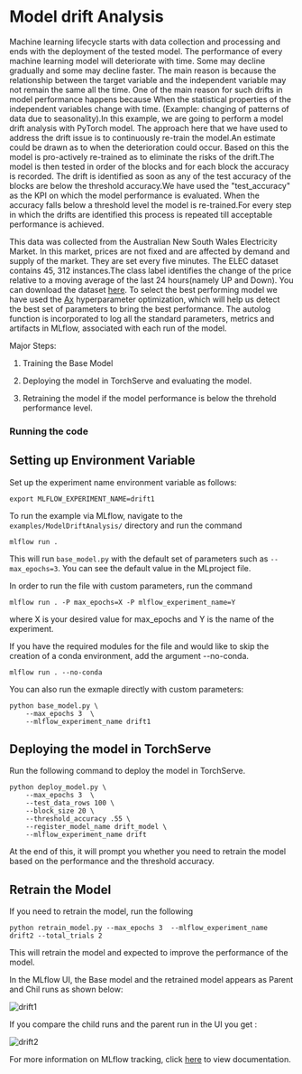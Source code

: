 # Model drift Analysis

Machine learning lifecycle starts with data collection and processing and ends with the deployment of the tested model.
The performance of every machine learning model will deteriorate with time. Some may decline gradually and some may decline faster. 
The main reason is because the relationship between the target variable and the independent variable may not remain the same all the time. 
One of the main reason for such drifts in model performance happens because When the statistical properties of the independent variables change with time. 
(Example: changing of patterns of data due to seasonality).In this example, we are going to perform a model drift analysis with PyTorch model. 
The approach here that we have used to address the drift issue is to continuously re-train the model.An estimate could be drawn as to when the deterioration could occur. 
Based on this the model is pro-actively re-trained as to eliminate the risks of the drift.The model is then tested in order of the blocks and for each block the accuracy is recorded.
The drift is identified as soon as any of the test accuracy of the blocks are below the threshold accuracy.We have used the "test_accuracy" as the KPI on which the model performance is evaluated. 
When the accuracy falls below a threshold level the model is re-trained.For every step in which the drifts are identified this process is repeated till acceptable performance is achieved.

This data was collected from the Australian New South Wales Electricity Market. In this market, prices are not fixed and are affected by demand and supply of the market.
They are set every five minutes. The ELEC dataset contains 45, 312 instances.The class label identifies the change of the price relative to a moving average of the last 24 hours(namely UP and Down). 
You can download the dataset [here](https://sourceforge.net/projects/moa-datastream/files/Datasets/Classification/elecNormNew.arff.zip/download/).
To select the best performing model we have used the [Ax](https://ax.dev/docs/why-ax.html) hyperparameter optimization, which will help us detect the best set of parameters to bring the best performance.
The autolog function is incorporated to log all the standard parameters, metrics and artifacts in MLflow, associated with each run of the model. 


Major Steps:

1. Training the Base Model

2. Deploying the model in TorchServe and evaluating the model.

3. Retraining the model if the model performance is below the threhold performance level.



### Running the code

## Setting up Environment Variable

Set up the experiment name environment variable as follows:

`export MLFLOW_EXPERIMENT_NAME=drift1`

To run the example via MLflow, navigate to the `examples/ModelDriftAnalysis/` directory and run the command

```
mlflow run .

```

This will run `base_model.py` with the default set of parameters such as `--max_epochs=3`. You can see the default value in the MLproject file.

In order to run the file with custom parameters, run the command

```
mlflow run . -P max_epochs=X -P mlflow_experiment_name=Y
```

where X is your desired value for max_epochs and Y is the name of the experiment.

If you have the required modules for the file and would like to skip the creation of a conda environment, add the argument --no-conda.

```
mlflow run . --no-conda
```

You can also run the exmaple directly with custom parameters:

```
python base_model.py \
    --max_epochs 3  \
    --mlflow_experiment_name drift1
```

## Deploying the model in TorchServe 

Run the following command to deploy the model in TorchServe.

```
python deploy_model.py \
    --max_epochs 3  \
    --test_data_rows 100 \
    --block_size 20 \
    --threshold_accuracy .55 \
    --register_model_name drift_model \
    --mlflow_experiment_name drift
```

At the end of this, it will prompt you whether you need to retrain the model based on the performance and the threshold accuracy.

## Retrain the Model

If you need to retrain the model, run the following 

`python retrain_model.py --max_epochs 3  --mlflow_experiment_name drift2 --total_trials 2`

This will retrain the model and expected to improve the performance of the model. 

In the MLflow UI, the Base model and the retrained model appears as Parent and Chil runs as shown below:

![drift1](https://user-images.githubusercontent.com/51693147/100898152-78476780-34e6-11eb-8f7f-dea385e00fad.JPG)

If you compare the child runs and the parent run in the UI you get :

![drift2](https://user-images.githubusercontent.com/51693147/100898199-81d0cf80-34e6-11eb-8822-2ace68c44985.JPG)


For more information on MLflow tracking, click [here](https://www.mlflow.org/docs/latest/tracking.html#mlflow-tracking) to view documentation.
